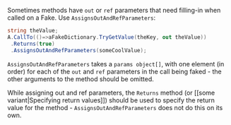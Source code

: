 Sometimes methods have `out` or `ref` parameters that need filling-in when called on a Fake. Use `AssignsOutAndRefParameters`:
```csharp
string theValue;
A.CallTo(()=>aFakeDictionary.TryGetValue(theKey, out theValue))
 .Returns(true) 
 .AssignsOutAndRefParameters(someCoolValue);
```

`AssignsOutAndRefParameters` takes a `params object[]`, with one element (in order) for each of the `out` and `ref` parameters in the call being faked - the other arguments to the method should be omitted.

While assigning out and ref parameters, the `Returns` method (or [[some variant|Specifying return values]]) should be used to specify the return value for the method - `AssignsOutAndRefParameters` does not do this on its own.

